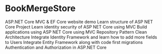 # BookMergeStore
ASP.NET Core MVC &amp; EF Core website demo
Learn structure of ASP NET Core Project
Learn identity security of ASP NET Core using MVC
Build applications using ASP NET Core using MVC
Repository Pattern
Clean Architecture
Integrate Identity Framework and learn how to add more fields to Users
Integrate Entity Framework along with code first migrations
Authentication and Authorization in ASP.NET Core


